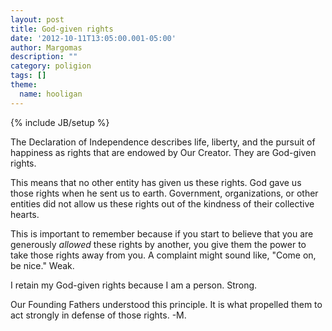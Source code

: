 ```yaml
---
layout: post
title: God-given rights
date: '2012-10-11T13:05:00.001-05:00'
author: Margomas
description: ""
category: poligion
tags: []
theme:
  name: hooligan
---
```

{% include JB/setup %}


The Declaration of Independence describes life,
liberty, and the pursuit of happiness as rights that are endowed by
Our Creator. They are God-given rights.

This means that no other entity has given us these rights. God gave us
those rights when he sent us to earth. Government, organizations, or
other entities did not allow us these rights out of the kindness of
their collective hearts.

This is important to remember because if you start to believe that you
are generously _allowed_ these rights by another, you give them the
power to take those rights away from you. A complaint might sound
like, "Come on, be nice." Weak.

I retain my God-given rights because I am a person. Strong.

Our Founding Fathers understood this principle. It is what propelled
them to act strongly in defense of those rights.
-M.

